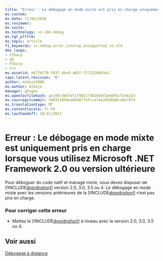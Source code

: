 ```yaml
---
title: "Erreur : Le débogage en mode mixte est pris en charge uniquement lors de l’utilisation de Microsoft .NET Framework 2.0 ou supérieur | Documents Microsoft"
ms.custom: 
ms.date: 11/04/2016
ms.reviewer: 
ms.suite: 
ms.technology: vs-ide-debug
ms.tgt_pltfrm: 
ms.topic: article
f1_keywords: vs.debug.error.interop_unsupported_to_old
dev_langs:
- CSharp
- VB
- FSharp
- C++
ms.assetid: e67fbf78-f037-4be4-a65f-ff72230b03e1
caps.latest.revision: "6"
author: mikejo5000
ms.author: mikejo
manager: ghogen
ms.openlocfilehash: aec09c3b67ef1f99217381049f3e49f6cf2de1d3
ms.sourcegitcommit: f40311056ea0b4677efcca74a285dbb0ce0e7974
ms.translationtype: MT
ms.contentlocale: fr-FR
ms.lasthandoff: 10/31/2017
---
```

# <a name="error-mixed-mode-debugging-is-supported-only-when-using-microsoft-net-framework-20-or-greater"></a>Erreur : Le débogage en mode mixte est uniquement pris en charge lorsque vous utilisez Microsoft .NET Framework 2.0 ou version ultérieure
Pour déboguer du code natif et managé mixte, vous devez disposer de [!INCLUDE[dnprdnshort](../code-quality/includes/dnprdnshort_md.md)] version 2.0, 3.0, 3.5 ou 4. Le débogage en mode mixte avec les versions antérieures de la [!INCLUDE[dnprdnshort](../code-quality/includes/dnprdnshort_md.md)] n’est pas pris en charge.  
  
### <a name="to-correct-this-error"></a>Pour corriger cette erreur  
  
-   Mettez le [!INCLUDE[dnprdnshort](../code-quality/includes/dnprdnshort_md.md)] à niveau avec la version 2.0, 3.0, 3.5 ou 4.  
  
## <a name="see-also"></a>Voir aussi  
 [Débogage à distance](../debugger/remote-debugging.md)